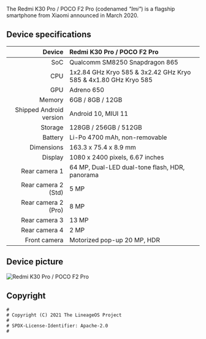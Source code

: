 The Redmi K30 Pro / POCO F2 Pro (codenamed _"lmi"_) is a flagship smartphone from Xiaomi announced in March 2020.


## Device specifications

| Device                  | Redmi K30 Pro / POCO F2 Pro                                     |
| ----------------------: | :-------------------------------------------------------------- |
| SoC                     | Qualcomm SM8250 Snapdragon 865                                  |
| CPU                     | 1x2.84 GHz Kryo 585 & 3x2.42 GHz Kryo 585 & 4x1.80 GHz Kryo 585 |
| GPU                     | Adreno 650                                                      |
| Memory                  | 6GB / 8GB / 12GB                                                |
| Shipped Android version | Android 10, MIUI 11                                             |
| Storage                 | 128GB / 256GB / 512GB                                           |
| Battery                 | Li-Po 4700 mAh, non-removable                                   |
| Dimensions              | 163.3 x 75.4 x 8.9 mm                                           |
| Display                 | 1080 x 2400 pixels, 6.67 inches                                 |
| Rear camera 1           | 64 MP, Dual-LED dual-tone flash, HDR, panorama                  |
| Rear camera 2 (Std)     | 5 MP                                                            |
| Rear camera 2 (Pro)     | 8 MP                                                            |
| Rear camera 3           | 13 MP                                                           |
| Rear camera 4           | 2 MP                                                            |
| Front camera            | Motorized pop-up 20 MP, HDR                                     |


## Device picture

![Redmi K30 Pro / POCO F2 Pro](https://cdn.cnbj1.fds.api.mi-img.com/mi-mall/46f95bd552fa134820a7daea19e507ef.png)


## Copyright

```
#
# Copyright (C) 2021 The LineageOS Project
#
# SPDX-License-Identifier: Apache-2.0
#
